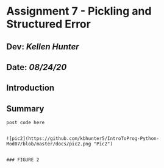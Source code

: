 # Assignment 7 - Pickling and Structured Error
## **Dev:** *Kellen Hunter*  
## **Date:** *08/24/20*  
## Introduction
## Summary

```
post code here


![pic2](https://github.com/kbhunter5/IntroToProg-Python-Mod07/blob/master/docs/pic2.png "Pic2")


### FIGURE 2
